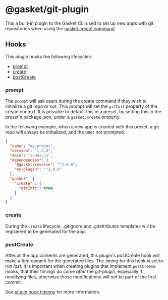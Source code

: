 # @gasket/git-plugin

This a built-in plugin to the Gasket CLI used to set up new apps with git
repositories when using the [gasket create command].

## Hooks

This plugin hooks the following lifecycles:
- [prompt](#prompt)
- [create](#create)
- [postCreate](#postCreate)

### prompt

The `prompt` will ask users during the create command if they wish to
initialize a git repo or not. This prompt will set the `gitInit` property of
the create context. It is possible to default this in a preset, by setting this
in the preset's package.json, under a `gasket.create` property.

In the following example, when a new app is created with this preset, a git repo
will always be initialized, and the user not prompted.

```json
{
  "name": "my-preset",
  "version": "1.2.3",
  "main": "index.js",
  "dependencies": {
    "@gasket/resolve": "^1.0.0",
    "my-plugin": "^1.0.0"
  },
  "gasket": {
    "create" : {
      "gitInit": true
    }
  }
}
```

### create

During the `create` lifecycle, .gitignore and .gitattributes templates will be
registered to be generated for the app.

### postCreate

After all the app contents are generated, this plugin's postCreate hook will
make a first commit for the generated files. The timing for this hook is set
to run _last_. It is important when creating plugins that implement
`postCreate` hooks, that their timings do come _after_ the git-plugin,
especially if modifying files, otherwise those modifications will not be
part of the first commit.

See [plugin hook timings] for more information.


[gasket create command]:/packages/gasket-cli/README.md#gasket-create-appname
[plugin hook timings]:/packages/gasket-plugin-engine#hooks
